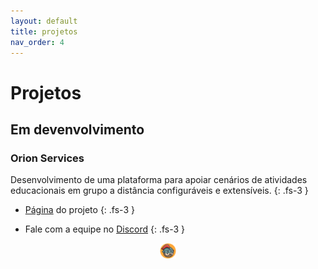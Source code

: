 ```yaml
---
layout: default
title: projetos
nav_order: 4
---  
```

# Projetos
## Em devenvolvimento
### Orion Services 

Desenvolvimento de uma plataforma para apoiar cenários de atividades educacionais em grupo a distância configuráveis e extensíveis. 
{: .fs-3 }

* [Página](https://orion-services.dev) do projeto
{: .fs-3 }

* Fale com a equipe no [Discord](https://discord.gg/QXcNvyy) 
{: .fs-3 }

<center>
<a href="https://orion-services.dev"><img src="images/orion.png" alt="Orion Services project" width="5%" height="5%"></a>
</center>